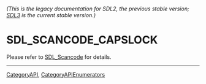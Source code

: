 ###### (This is the legacy documentation for SDL2, the previous stable version; [SDL3](https://wiki.libsdl.org/SDL3/) is the current stable version.)
# SDL_SCANCODE_CAPSLOCK

Please refer to [SDL_Scancode](SDL_Scancode) for details.

----
[CategoryAPI](CategoryAPI), [CategoryAPIEnumerators](CategoryAPIEnumerators)

